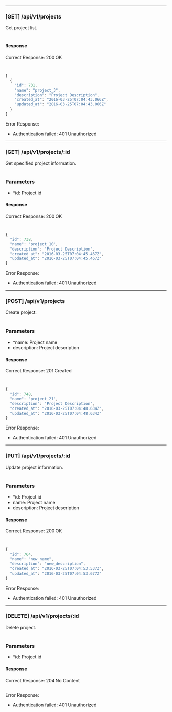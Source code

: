 
----

### [GET] /api/v1/projects

Get project list.

#

#### Response

Correct Response: 200 OK

```javascript


[
  {
    "id": 731,
    "name": "project_3",
    "description": "Project Description",
    "created_at": "2016-03-25T07:04:43.066Z",
    "updated_at": "2016-03-25T07:04:43.066Z"
  }
]
```

Error Response:

- Authentication failed: 401 Unauthorized


----

### [GET] /api/v1/projects/:id

Get specified project information.

#
### Parameters
- *id: Project id


#### Response

Correct Response: 200 OK

```javascript


{
  "id": 738,
  "name": "project_10",
  "description": "Project Description",
  "created_at": "2016-03-25T07:04:45.467Z",
  "updated_at": "2016-03-25T07:04:45.467Z"
}
```

Error Response:

- Authentication failed: 401 Unauthorized


----

### [POST] /api/v1/projects

Create project.

#
### Parameters
- *name: Project name
- description: Project description


#### Response

Correct Response: 201 Created

```javascript


{
  "id": 748,
  "name": "project_21",
  "description": "Project Description",
  "created_at": "2016-03-25T07:04:48.634Z",
  "updated_at": "2016-03-25T07:04:48.634Z"
}
```

Error Response:

- Authentication failed: 401 Unauthorized


----

### [PUT] /api/v1/projects/:id

Update project information.

#
### Parameters
- *id: Project id
- name: Project name
- description: Project description


#### Response

Correct Response: 200 OK

```javascript


{
  "id": 764,
  "name": "new_name",
  "description": "new_description",
  "created_at": "2016-03-25T07:04:53.537Z",
  "updated_at": "2016-03-25T07:04:53.677Z"
}
```

Error Response:

- Authentication failed: 401 Unauthorized


----

### [DELETE] /api/v1/projects/:id

Delete project.

#
### Parameters
- *id: Project id


#### Response

Correct Response: 204 No Content

```javascript

```

Error Response:

- Authentication failed: 401 Unauthorized
